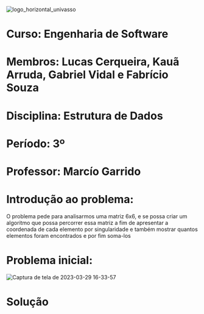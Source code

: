 ![logo_horizontal_univasso](https://user-images.githubusercontent.com/109089875/228641712-ede3aeb8-d3b2-4060-9376-66a921b60c76.svg)

# Curso: Engenharia de Software<br>
# Membros: Lucas Cerqueira, Kauã Arruda, Gabriel Vidal e Fabrício Souza<br>
# Disciplina: Estrutura de Dados<br>
# Período: 3º<br>
# Professor: Marcío Garrido<br>

# Introdução ao problema:

O problema pede para analisarmos uma matriz 6x6, e se possa criar um algoritmo que possa percorrer essa matriz a fim de apresentar a coordenada de cada elemento por singularidade e também mostrar quantos elementos foram encontrados e por fim soma-los

# Problema inicial:

![Captura de tela de 2023-03-29 16-33-57](https://user-images.githubusercontent.com/109089875/228651169-4f34e11c-6de3-4f05-846b-06806e22c4a9.png)

# Solução
